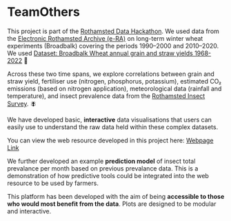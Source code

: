 # TeamOthers

This project is part of the [Rothamsted Data Hackathon](https://github.com/Rothamsted-Ecoinformatics/RothDataHackathon2025). We used data from the [Electronic Rothamsted Archive (e-RA)](https://www.era.rothamsted.ac.uk/) on long-term winter wheat experiments (Broadbalk) covering the periods 1990–2000 and 2010–2020. We used [Dataset: Broadbalk Wheat annual grain and straw yields 1968-2022](https://www.era.rothamsted.ac.uk/dataset/rbk1/01-YLD6822) 🌱

Across these two time spans, we explore correlations between grain and straw yield, fertiliser use (nitrogen, phosphorus, potassium), estimated CO₂ emissions (based on nitrogen application), meteorological data (rainfall and temperature), and insect prevalence data from the [Rothamsted Insect Survey](https://insectsurvey.com/). 🪰

We have developed basic, **interactive** data visualisations that users can easily use to understand the raw data held within these complex datasets.

You can view the web resource developed in this project here: [Webpage Link](https://team-others.vercel.app/#future)  

We further developed an example **prediction model** of insect total prevalance per month based on previous prevalance data. This is a demonstration of how predictive tools could be integrated into the web resource to be used by farmers.

This platform has been developed with the aim of being **accessible to those who would most benefit from the data**. Plots are designed to be modular and interactive.

